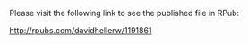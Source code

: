 Please visit the following link to see the published file in RPub:

http://rpubs.com/davidhellerw/1191861
